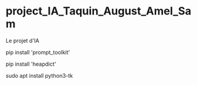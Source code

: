 # project_IA_Taquin_August_Amel_Sam
Le projet d'IA 

pip install 'prompt_toolkit'

pip install 'heapdict'

sudo apt install python3-tk